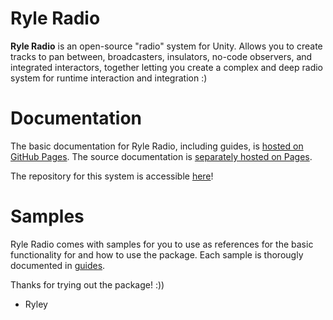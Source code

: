 # Ryle Radio

<b>Ryle Radio</b> is an open-source "radio" system for Unity. Allows you to create tracks to pan between, broadcasters, insulators, no-code observers, and integrated interactors, together letting you create a complex and deep radio system for runtime interaction and integration :)

# Documentation
The basic documentation for Ryle Radio, including guides, is [hosted on GitHub Pages](https://ryle-e.github.io/ryle-radio-docs/).
The source documentation is [separately hosted on Pages](https://ryle-e.github.io/ryle-radio-scripting-docs/d8/df8/class_ryle_radio_1_1_tracks_1_1_procedural_radio_track.html#a875d0aa43f7a037896786dd2f223c6b3).

The repository for this system is accessible [here](https://github.com/ryle-e/ryle-radio/)!

# Samples
Ryle Radio comes with samples for you to use as references for the basic functionality for and how to use the package. Each sample is thorougly documented in [guides](https://ryle-e.github.io/ryle-radio-docs/Guides/Guides.html).

Thanks for trying out the package! :))
- Ryley